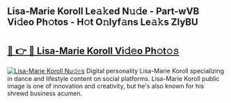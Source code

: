 ## Lisa-Marie Koroll Le𝚊𝚔ed N𝚞𝚍e - Part-wVB Vi𝚍eo Ph𝚘tos - H𝚘t O𝚗lyf𝚊ns Le𝚊𝚔s ZIyBU

# <h2><a href="http://hf8ic0w.feru.top/?c=Lisa-Marie+Koroll">🔗 👉 🔴 Lisa-Marie Koroll Vi𝚍𝚎o Ph𝚘t𝚘𝚜</a></h2>

[![Lisa-Marie Koroll Nu𝚍𝚎s](https://i.imgur.com/0TWrTi3.gif)](http://hf8ic0w.feru.top/?c=Lisa-Marie+Koroll)
Digital personality Lisa-Marie Koroll specializing in dance and lifestyle content on social platforms. Lisa-Marie Koroll public image is one of innovation and creativity, but he's also known for his shrewd business acumen. 
